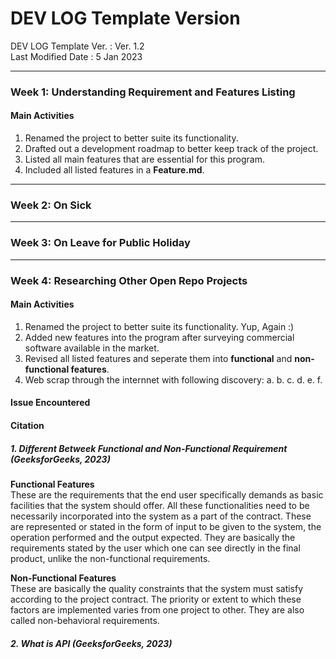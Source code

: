 # DEV LOG Template Version
DEV LOG Template Ver.         : Ver. 1.2 <br>
Last Modified Date            : 5 Jan 2023 <br>

---------------------------------------------------
### Week 1: Understanding Requirement and Features Listing
#### Main Activities
1. Renamed the project to better suite its functionality.
2. Drafted out a development roadmap to better keep track of the project.
3. Listed all main features that are essential for this program.
4. Included all listed features in a **Feature.md**.

---------------------------------------------------
### Week 2: On Sick
---------------------------------------------------
### Week 3: On Leave for Public Holiday
---------------------------------------------------
### Week 4: Researching Other Open Repo Projects
#### Main Activities
1. Renamed the project to better suite its functionality. Yup, Again :)
2. Added new features into the program after surveying commercial software available in the market.
3. Revised all listed features and seperate them into **functional** and **non-functional features**. 
4. Web scrap through the internnet with following discovery:
      a. 
      b.
      c. 
      d. 
      e. 
      f. 

#### Issue Encountered
#### Citation
##### 1. Different Betweek Functional and Non-Functional Requirement (GeeksforGeeks, 2023)
**Functional Features** <br>
These are the requirements that the end user specifically demands as basic facilities that the system should offer. All these functionalities need to be necessarily incorporated into the system as a part of the contract. These are represented or stated in the form of input to be given to the system, the operation performed and the output expected. They are basically the requirements stated by the user which one can see directly in the final product, unlike the non-functional requirements.

**Non-Functional Features** <br>
These are basically the quality constraints that the system must satisfy according to the project contract. The priority or extent to which these factors are implemented varies from one project to other. They are also called non-behavioral requirements.

##### 2. What is API (GeeksforGeeks, 2023)
